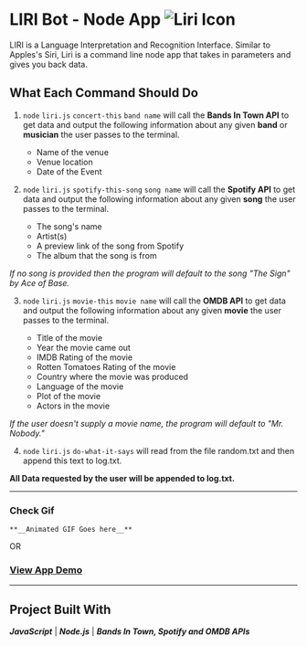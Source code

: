 # LIRI Bot - Node App  ![Liri Icon](https://img.icons8.com/cotton/64/000000/artificial-intelligence.png)
LIRI is a Language Interpretation and Recognition Interface.
Similar to Apples's Siri, Liri is a command line node app that takes in parameters and gives you back data.

## What Each Command Should Do
1. `node` `liri.js` `concert-this` `band name` will call the **Bands In Town API** to get data and output the following information about any given **band** or **musician** the user passes to the terminal.

    * Name of the venue
    * Venue location
    * Date of the Event

2. `node` `liri.js` `spotify-this-song` `song name` will call the **Spotify API** to get data and output the following information about any given **song** the user passes to the terminal.

    * The song's name
    * Artist(s)
    * A preview link of the song from Spotify
    * The album that the song is from

_If no song is provided then the program will default to the song "The Sign" by Ace of Base._

3. `node` `liri.js` `movie-this` `movie name` will call the **OMDB API** to get data and output the following information about any given **movie** the user passes to the terminal.

    * Title of the movie
    * Year the movie came out
    * IMDB Rating of the movie
    * Rotten Tomatoes Rating of the movie
    * Country where the movie was produced
    * Language of the movie
    * Plot of the movie
    * Actors in the movie

_If the user doesn't supply a movie name, the program will default to "Mr. Nobody."_

4. `node` `liri.js` `do-what-it-says` will read from the file random.txt and then append this text to log.txt.

**All Data requested by the user will be appended to log.txt.**

- - - 
### Check Gif
```
**__Animated GIF Goes here__**

```
OR 
### [View App Demo](https://dendevpro.github.io/bootstrap-portfolio/portfolio.html)

- - - 

## Project Built With
**_JavaScript_** | **_Node.js_** | **_Bands In Town, Spotify and OMDB APIs_**

